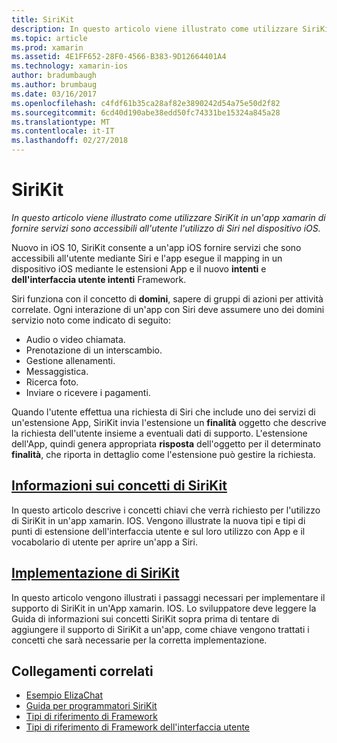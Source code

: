 ```yaml
---
title: SiriKit
description: In questo articolo viene illustrato come utilizzare SiriKit in un'app xamarin di fornire servizi sono accessibili all'utente l'utilizzo di Siri nel dispositivo iOS.
ms.topic: article
ms.prod: xamarin
ms.assetid: 4E1FF652-28F0-4566-B383-9D12664401A4
ms.technology: xamarin-ios
author: bradumbaugh
ms.author: brumbaug
ms.date: 03/16/2017
ms.openlocfilehash: c4fdf61b35ca28af82e3890242d54a75e50d2f82
ms.sourcegitcommit: 6cd40d190abe38edd50fc74331be15324a845a28
ms.translationtype: MT
ms.contentlocale: it-IT
ms.lasthandoff: 02/27/2018
---
```

# <a name="sirikit"></a>SiriKit

_In questo articolo viene illustrato come utilizzare SiriKit in un'app xamarin di fornire servizi sono accessibili all'utente l'utilizzo di Siri nel dispositivo iOS._

Nuovo in iOS 10, SiriKit consente a un'app iOS fornire servizi che sono accessibili all'utente mediante Siri e l'app esegue il mapping in un dispositivo iOS mediante le estensioni App e il nuovo **intenti** e **dell'interfaccia utente intenti** Framework.

Siri funziona con il concetto di **domini**, sapere di gruppi di azioni per attività correlate. Ogni interazione di un'app con Siri deve assumere uno dei domini servizio noto come indicato di seguito:

- Audio o video chiamata.
- Prenotazione di un interscambio.
- Gestione allenamenti.
- Messaggistica.
- Ricerca foto.
- Inviare o ricevere i pagamenti.

Quando l'utente effettua una richiesta di Siri che include uno dei servizi di un'estensione App, SiriKit invia l'estensione un **finalità** oggetto che descrive la richiesta dell'utente insieme a eventuali dati di supporto. L'estensione dell'App, quindi genera appropriata **risposta** dell'oggetto per il determinato **finalità**, che riporta in dettaglio come l'estensione può gestire la richiesta.

## <a name="understanding-sirikit-conceptsiosplatformsirikitunderstanding-sirikitmd"></a>[Informazioni sui concetti di SiriKit](~/ios/platform/sirikit/understanding-sirikit.md)

In questo articolo descrive i concetti chiavi che verrà richiesto per l'utilizzo di SiriKit in un'app xamarin. IOS. Vengono illustrate la nuova tipi e tipi di punti di estensione dell'interfaccia utente e sul loro utilizzo con App e il vocabolario di utente per aprire un'app a Siri.

## <a name="implementing-sirikitiosplatformsirikitimplementing-sirikitmd"></a>[Implementazione di SiriKit](~/ios/platform/sirikit/implementing-sirikit.md)

In questo articolo vengono illustrati i passaggi necessari per implementare il supporto di SiriKit in un'App xamarin. IOS. Lo sviluppatore deve leggere la Guida di informazioni sui concetti SiriKit sopra prima di tentare di aggiungere il supporto di SiriKit a un'app, come chiave vengono trattati i concetti che sarà necessarie per la corretta implementazione.





## <a name="related-links"></a>Collegamenti correlati

- [Esempio ElizaChat](https://developer.xamarin.com/samples/monotouch/ios10/ElizaChat/)
- [Guida per programmatori SiriKit](https://developer.apple.com/library/prerelease/content/documentation/Intents/Conceptual/SiriIntegrationGuide/index.html)
- [Tipi di riferimento di Framework](https://developer.apple.com/reference/intents)
- [Tipi di riferimento di Framework dell'interfaccia utente](https://developer.apple.com/reference/intentsui)
